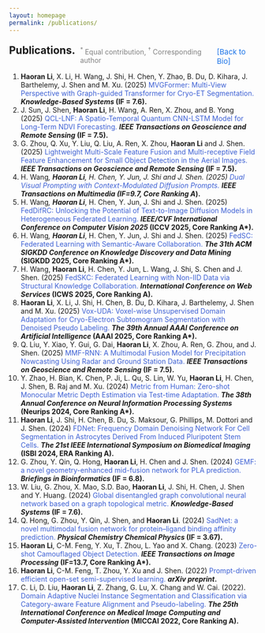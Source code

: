 ```yaml
---
layout: homepage
permalink: /publications/
---
```


<div style="display: flex; align-items: baseline; gap: 10px; margin-top: 20px;">
  <h2 style="margin: 0;">Publications.</h2>
  <span style="font-size: 14px; color: gray; position: relative; top: 1px;">
    <sup>*</sup> Equal contribution, <sup>†</sup> Corresponding author
  </span>
  <a href="/" style="
    font-size: 15px;
    color: #1a73e8;
    text-decoration: none;
    position: relative;
    top: 1px;
  ">[Back to Bio]</a>
</div>

1. <strong>Haoran Li</strong>, X. Li, H. Wang, J. Shi, H. Chen, Y. Zhao, B. Du, D. Kihara, J. Barthelemy, J. Shen and M. Xu. (2025) <span style="color:rgb(61, 96, 212);">MVGFormer: Multi-View Perspective with Graph-guided Transformer for Cryo-ET Segmentation.</span> <strong><em>Knowledge-Based Systems</em> (IF = 7.6).</strong>
1. J. Sun, J. Shen, <strong>Haoran Li</strong>, H. Wang, A. Ren, X. Zhou, and B. Yong (2025) <span style="color:rgb(61, 96, 212);"> QCL-LNF: A Spatio-Temporal Quantum CNN-LSTM Model for Long-Term NDVI Forecasting.</span> <strong><em>IEEE Transactions on Geoscience and Remote Sensing</em> (IF = 7.5).</strong>
1. G. Zhou, Q. Xu, Y. Liu, Q. Liu, A. Ren, X. Zhou, <strong>Haoran Li</strong> and J. Shen. (2025) <span style="color:rgb(61, 96, 212);">
Lightweight Multi-Scale Feature Fusion and Multi-receptive Field Feature Enhancement for Small Object Detection in the Aerial Images.</span> <strong><em>IEEE Transactions on Geoscience and Remote Sensing</em> (IF = 7.5).</strong>
1. H. Wang<sup>*</sup>, <strong>Haoran Li</strong>, H. Chen, Y. Jun, J. Shi and J. Shen. (2025) <span style="color:rgb(61, 96, 212);">Dual Visual Prompting with Context-Modulated Diffusion Prompts.</span> <strong><em>IEEE Transactions on Multimedia</em> (IF=9.7, Core Ranking A*).</strong>
1. H. Wang<sup>*</sup>, <strong>Haoran Li<sup>*</sup></strong>, H. Chen, Y. Jun, J. Shi and J. Shen. (2025) <span style="color:rgb(61, 96, 212);">FedDifRC: Unlocking the Potential of Text-to-Image Diffusion Models in Heterogeneous Federated Learning.</span> <strong><em>IEEE/CVF International Conference on Computer Vision 2025</em> (ICCV 2025, Core Ranking A*).</strong>
1. H. Wang<sup>*</sup>, <strong>Haoran Li<sup>*</sup></strong>, H. Chen, Y. Jun, J. Shi and J. Shen. (2025) <span style="color:rgb(61, 96, 212);">FedSC: Federated Learning with Semantic-Aware Collaboration.</span> <strong><em>The 31th ACM SIGKDD Conference on Knowledge Discovery and Data Mining</em> (SIGKDD 2025, Core Ranking A*).</strong>
1. H. Wang, <strong>Haoran Li</strong>, H. Chen, Y. Jun, L. Wang, J. Shi, S. Chen and J. Shen. (2025) <span style="color:rgb(61, 96, 212);">FedSKC: Federated Learning with Non-IID Data via Structural Knowledge Collaboration.</span> <strong><em>International Conference on Web Services</em> (ICWS 2025, Core Ranking A).</strong>
1. <strong>Haoran Li</strong>, X. Li, J. Shi, H. Chen, B. Du, D. Kihara, J. Barthelemy, J. Shen and M. Xu. (2025) <span style="color:rgb(61, 96, 212);">Vox-UDA: Voxel-wise Unsupervised Domain Adaptation for Cryo-Electron Subtomogram Segmentation with Denoised Pseudo Labeling.</span> <strong><em>The 39th Annual AAAI Conference on Artificial Intelligence</em> (AAAI 2025, Core Ranking A*).</strong>
1. Q. Liu, Y. Xiao, Y. Gui, G. Dai, <strong>Haoran Li</strong>, X. Zhou, A. Ren, G. Zhou, and J. Shen. (2025) <span style="color:rgb(61, 96, 212);">MMF-RNN: A Multimodal Fusion Model for Precipitation Nowcasting Using Radar and Ground Station Data.</span> <strong><em>IEEE Transactions on Geoscience and Remote Sensing</em> (IF = 7.5).</strong>
1. Y. Zhao, H. Bian, K. Chen, P. Ji, L. Qu, S. Lin, W. Yu, <strong>Haoran Li</strong>, H. Chen, J. Shen, B. Raj and M. Xu. (2024) <span style="color:rgb(61, 96, 212);">Metric from Human: Zero-shot Monocular Metric Depth Estimation via Test-time Adaptation.</span> <strong><em>The 38th Annual Conference on Neural Information Processing Systems</em> (Neurips 2024, Core Ranking A*).</strong>
1. <strong>Haoran Li</strong>, J. Shi, H. Chen, B. Du, S. Maksour, G. Phillips, M. Dottori and J. Shen. (2024) <span style="color:rgb(61, 96, 212);">FDNet: Frequency Domain Denoising Network For Cell Segmentation in Astrocytes Derived From Induced Pluripotent Stem Cells.</span> <strong><em>The 21st IEEE International Symposium on Biomedical Imaging</em> (ISBI 2024, ERA Ranking A).</strong>
1. G. Zhou, Y. Qin, Q. Hong, <strong>Haoran Li</strong>, H. Chen and J. Shen. (2024) <span style="color:rgb(61, 96, 212);">GEMF: a novel geometry-enhanced mid-fusion network for PLA prediction.</span> <strong><em>Briefings in Bioinformatics</em> (IF = 6.8).</strong>
1. W. Liu, G. Zhou, X. Mao, S.D. Bao, <strong>Haoran Li</strong>, J. Shi, H. Chen, J. Shen and Y. Huang. (2024) <span style="color:rgb(61, 96, 212);">Global disentangled graph convolutional neural network based on a graph topological metric.</span> <strong><em>Knowledge-Based Systems</em> (IF = 7.6).</strong>
1. Q. Hong, G. Zhou, Y. Qin, J. Shen, and <strong>Haoran Li</strong>. (2024) <span style="color:rgb(61, 96, 212);">SadNet: a novel multimodal fusion network for protein–ligand binding affinity prediction.</span> <strong><em>Physical Chemistry Chemical Physics</em> (IF = 3.67).</strong>
1. <strong>Haoran Li</strong>, C-M. Feng, Y. Xu, T. Zhou, L. Yao and X. Chang. (2023) <span style="color:rgb(61, 96, 212);">Zero-shot Camouflaged Object Detection.</span> <strong><em>IEEE Transactions on Image Processing</em> (IF=13.7, Core Ranking A*).</strong>
1. <strong>Haoran Li</strong>, C-M. Feng, T. Zhou, Y. Xu and J. Shen. (2022) <span style="color:rgb(61, 96, 212);">Prompt-driven efficient open-set semi-supervised learning.</span> <strong><em>arXiv preprint</em>.</strong>
1. C. Li, D. Liu, <strong>Haoran Li</strong>, Z. Zhang, G. Lu, X. Chang and W. Cai. (2022). <span style="color:rgb(61, 96, 212);">Domain Adaptive Nuclei Instance Segmentation and Classification via Category-aware Feature Alignment and Pseudo-labeling.</span> <strong><em>The 25th International Conference on Medical Image Computing and Computer-Assisted Intervention</em> (MICCAI 2022, Core Ranking A).</strong>

